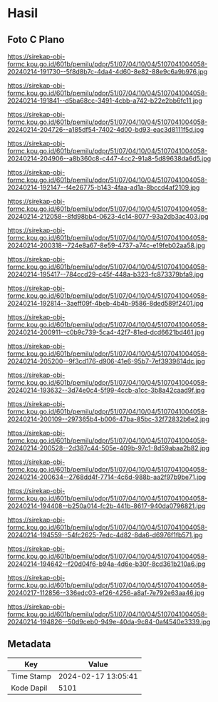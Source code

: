 # Hasil

## Foto C Plano

https://sirekap-obj-formc.kpu.go.id/601b/pemilu/pdpr/51/07/04/10/04/5107041004058-20240214-191730--5f8d8b7c-4da4-4d60-8e82-88e9c6a9b976.jpg

https://sirekap-obj-formc.kpu.go.id/601b/pemilu/pdpr/51/07/04/10/04/5107041004058-20240214-191841--d5ba68cc-3491-4cbb-a742-b22e2bb6fc11.jpg

https://sirekap-obj-formc.kpu.go.id/601b/pemilu/pdpr/51/07/04/10/04/5107041004058-20240214-204726--a185df54-7402-4d00-bd93-eac3d8111f5d.jpg

https://sirekap-obj-formc.kpu.go.id/601b/pemilu/pdpr/51/07/04/10/04/5107041004058-20240214-204906--a8b360c8-c447-4cc2-91a8-5d89638da6d5.jpg

https://sirekap-obj-formc.kpu.go.id/601b/pemilu/pdpr/51/07/04/10/04/5107041004058-20240214-192147--f4e26775-b143-4faa-ad1a-8bccd4af2109.jpg

https://sirekap-obj-formc.kpu.go.id/601b/pemilu/pdpr/51/07/04/10/04/5107041004058-20240214-212058--8fd98bb4-0623-4c14-8077-93a2db3ac403.jpg

https://sirekap-obj-formc.kpu.go.id/601b/pemilu/pdpr/51/07/04/10/04/5107041004058-20240214-200318--724e8a67-8e59-4737-a74c-e19feb02aa58.jpg

https://sirekap-obj-formc.kpu.go.id/601b/pemilu/pdpr/51/07/04/10/04/5107041004058-20240214-195417--784ccd29-c45f-448a-b323-fc873379bfa9.jpg

https://sirekap-obj-formc.kpu.go.id/601b/pemilu/pdpr/51/07/04/10/04/5107041004058-20240214-192814--3aeff09f-4beb-4b4b-9586-8ded589f2401.jpg

https://sirekap-obj-formc.kpu.go.id/601b/pemilu/pdpr/51/07/04/10/04/5107041004058-20240214-200911--c0b9c739-5ca4-42f7-81ed-dcd6621bd461.jpg

https://sirekap-obj-formc.kpu.go.id/601b/pemilu/pdpr/51/07/04/10/04/5107041004058-20240214-205200--9f3cd176-d906-41e6-95b7-7ef3939614dc.jpg

https://sirekap-obj-formc.kpu.go.id/601b/pemilu/pdpr/51/07/04/10/04/5107041004058-20240214-193632--3d74e0c4-5f99-4ccb-a1cc-3b8a42caad9f.jpg

https://sirekap-obj-formc.kpu.go.id/601b/pemilu/pdpr/51/07/04/10/04/5107041004058-20240214-200109--297365b4-b006-47ba-85bc-32f72832b6e2.jpg

https://sirekap-obj-formc.kpu.go.id/601b/pemilu/pdpr/51/07/04/10/04/5107041004058-20240214-200528--2d387c44-505e-409b-97c1-8d59abaa2b82.jpg

https://sirekap-obj-formc.kpu.go.id/601b/pemilu/pdpr/51/07/04/10/04/5107041004058-20240214-200634--2768dd4f-7714-4c6d-988b-aa2f97b9be71.jpg

https://sirekap-obj-formc.kpu.go.id/601b/pemilu/pdpr/51/07/04/10/04/5107041004058-20240214-194408--b250a014-fc2b-441b-8617-940da0796821.jpg

https://sirekap-obj-formc.kpu.go.id/601b/pemilu/pdpr/51/07/04/10/04/5107041004058-20240214-194559--54fc2625-7edc-4d82-8da6-d6976f1fb571.jpg

https://sirekap-obj-formc.kpu.go.id/601b/pemilu/pdpr/51/07/04/10/04/5107041004058-20240214-194642--f20d04f6-b94a-4d6e-b30f-8cd361b210a6.jpg

https://sirekap-obj-formc.kpu.go.id/601b/pemilu/pdpr/51/07/04/10/04/5107041004058-20240217-112856--336edc03-ef26-4256-a8af-7e792e63aa46.jpg

https://sirekap-obj-formc.kpu.go.id/601b/pemilu/pdpr/51/07/04/10/04/5107041004058-20240214-194826--50d9ceb0-949e-40da-9c84-0af4540e3339.jpg


## Metadata

| Key        | Value               |
| ---------- | ------------------- |
| Time Stamp | 2024-02-17 13:05:41 |
| Kode Dapil | 5101                |



